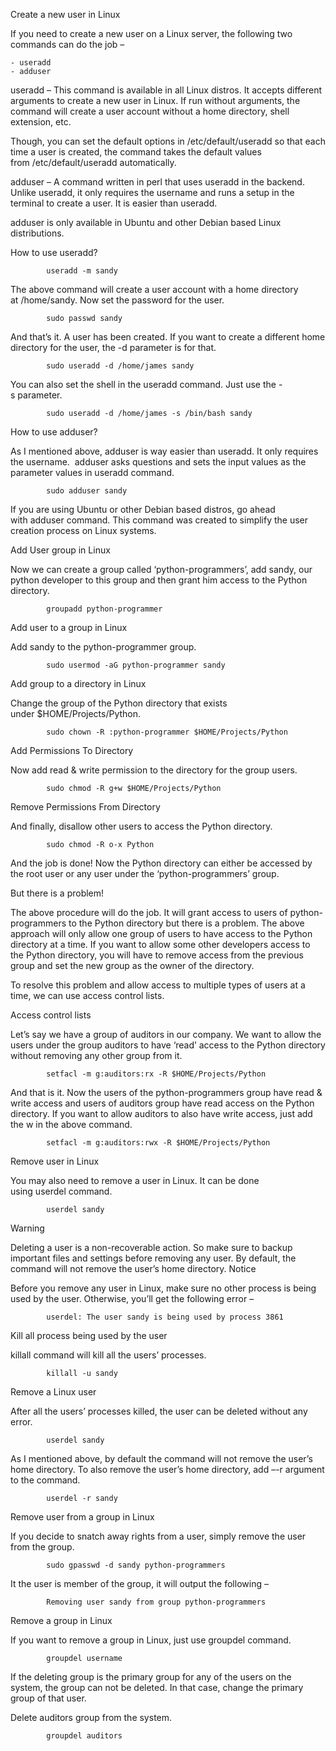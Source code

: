 Create a new user in Linux

If you need to create a new user on a Linux server, the following two commands can do the job –
```
- useradd
- adduser
```
useradd – This command is available in all Linux distros. It accepts different arguments to create a new user in Linux. 
If run without arguments, the command will create a user account without a home directory, shell extension, etc.

Though, you can set the default options in /etc/default/useradd so that each time a user is created, the command takes the default values from /etc/default/useradd automatically.

adduser – A command written in perl that uses useradd in the backend. Unlike useradd, it only requires the username and runs a setup in the terminal to create a user.
It is easier than useradd.

adduser is only available in Ubuntu and other Debian based Linux distributions.


How to use useradd?
```
		useradd -m sandy
```
The above command will create a user account with a home directory at /home/sandy. Now set the password for the user.
```
		sudo passwd sandy
```
And that’s it. A user has been created. If you want to create a different home directory for the user, the -d parameter is for that.
```
		sudo useradd -d /home/james sandy
```
You can also set the shell in the useradd command. Just use the -s parameter.
```
		sudo useradd -d /home/james -s /bin/bash sandy
```

How to use adduser?

As I mentioned above, adduser is way easier than useradd. It only requires the username. 
adduser asks questions and sets the input values as the parameter values in useradd command.
```
		sudo adduser sandy
```
If you are using Ubuntu or other Debian based distros, go ahead with adduser command. This command was created to simplify the user creation process on Linux systems.

Add User group in Linux

Now we can create a group called ‘python-programmers’, add sandy, our python developer to this group and then grant him access to the Python directory.
```
		groupadd python-programmer
```

Add user to a group in Linux

Add sandy to the python-programmer group.
```
		sudo usermod -aG python-programmer sandy
```

Add group to a directory in Linux

Change the group of the Python directory that exists under $HOME/Projects/Python.
```
		sudo chown -R :python-programmer $HOME/Projects/Python
```

Add Permissions To Directory

Now add read & write permission to the directory for the group users.
```
		sudo chmod -R g+w $HOME/Projects/Python
```

Remove Permissions From Directory

And finally, disallow other users to access the Python directory.
```
		sudo chmod -R o-x Python
```
And the job is done! Now the Python directory can either be accessed by the root user or any user under the ‘python-programmers’ group.

But there is a problem!

The above procedure will do the job. It will grant access to users of python-programmers to the Python directory but there is a problem. 
The above approach will only allow one group of users to have access to the Python directory at a time. 
If you want to allow some other developers access to the Python directory, you will have to remove access from the previous group and set the new group as the owner of the directory.

To resolve this problem and allow access to multiple types of users at a time, we can use access control lists.


Access control lists

Let’s say we have a group of auditors in our company. We want to allow the users under the group auditors to have ‘read’ access to the Python directory without removing any other group from it.
```
		setfacl -m g:auditors:rx -R $HOME/Projects/Python
```
And that is it. Now the users of the python-programmers group have read & write access and users of auditors group have read access on the Python directory. If you want to allow auditors to also have write access, just add the w in the above command.
```
		setfacl -m g:auditors:rwx -R $HOME/Projects/Python
```

Remove user in Linux

You may also need to remove a user in Linux. It can be done using userdel command.
```
		userdel sandy
```
Warning

Deleting a user is a non-recoverable action. So make sure to backup important files and settings before removing any user. By default, the command will not remove the user’s home directory.
Notice

Before you remove any user in Linux, make sure no other process is being used by the user. Otherwise, you’ll get the following error –
```
		userdel: The user sandy is being used by process 3861
```

Kill all process being used by the user

killall command will kill all the users’ processes.
```
		killall -u sandy
```

Remove a Linux user

After all the users’ processes killed, the user can be deleted without any error.
```
		userdel sandy
```
As I mentioned above, by default the command will not remove the user’s home directory. To also remove the user’s home directory, add –-r argument to the command.
```
		userdel -r sandy
```

Remove user from a group in Linux

If you decide to snatch away rights from a user, simply remove the user from the group.
```
		sudo gpasswd -d sandy python-programmers
```
It the user is member of the group, it will output the following –
```
		Removing user sandy from group python-programmers
```

Remove a group in Linux

If you want to remove a group in Linux, just use groupdel command.
```
		groupdel username
```
If the deleting group is the primary group for any of the users on the system, the group can not be deleted. In that case, change the primary group of that user.

Delete auditors group from the system.
```
		groupdel auditors
```

